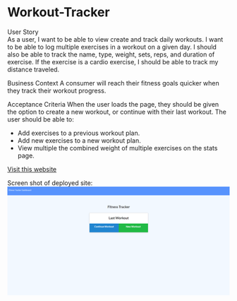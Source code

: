 # Workout-Tracker  

User Story  
As a user, I want to be able to view create and track daily workouts. I want to be able to log multiple exercises in a workout on a given day. I should also be able to track the name, type, weight, sets, reps, and duration of exercise. If the exercise is a cardio exercise, I should be able to track my distance traveled.

Business Context
A consumer will reach their fitness goals quicker when they track their workout progress.

Acceptance Criteria
When the user loads the page, they should be given the option to create a new workout, or continue with their last workout.
The user should be able to:  
<ul><li>Add exercises to a previous workout plan.</li>
<li>Add new exercises to a new workout plan.</li>
<li>View multiple the combined weight of multiple exercises on the stats page.</li></ul>

[Visit this website](https://workout-tracker-for-fitness.herokuapp.com/)

Screen shot of deployed site:
![Workout Tracker screen shot](public/assets/images/screenshot.png)